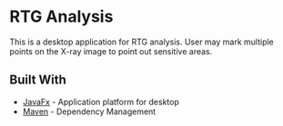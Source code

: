 # RTG Analysis

This is a desktop application for RTG analysis. 
User may mark multiple points on the X-ray image to point out sensitive areas. 

## Built With

* [JavaFx](https://openjfx.io/) - Application platform for desktop
* [Maven](https://maven.apache.org/) - Dependency Management
